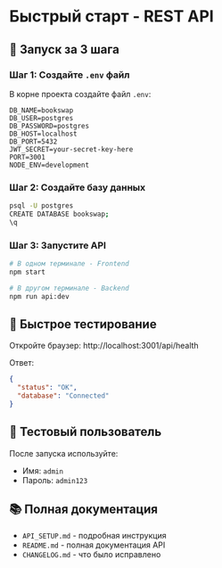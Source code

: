 # Быстрый старт - REST API

## 🚀 Запуск за 3 шага

### Шаг 1: Создайте `.env` файл

В корне проекта создайте файл `.env`:

```env
DB_NAME=bookswap
DB_USER=postgres
DB_PASSWORD=postgres
DB_HOST=localhost
DB_PORT=5432
JWT_SECRET=your-secret-key-here
PORT=3001
NODE_ENV=development
```

### Шаг 2: Создайте базу данных

```bash
psql -U postgres
CREATE DATABASE bookswap;
\q
```

### Шаг 3: Запустите API

```bash
# В одном терминале - Frontend
npm start

# В другом терминале - Backend
npm run api:dev
```

## 🧪 Быстрое тестирование

Откройте браузер: http://localhost:3001/api/health

Ответ:
```json
{
  "status": "OK",
  "database": "Connected"
}
```

## 📝 Тестовый пользователь

После запуска используйте:
- Имя: `admin`
- Пароль: `admin123`

## 📚 Полная документация

- `API_SETUP.md` - подробная инструкция
- `README.md` - полная документация API
- `CHANGELOG.md` - что было исправлено

